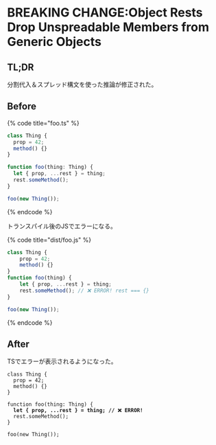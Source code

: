 # BREAKING CHANGE:Object Rests Drop Unspreadable Members from Generic Objects

## TL;DR

分割代入＆スプレッド構文を使った推論が修正された。

## Before

{% code title="foo.ts" %}
```typescript
class Thing {
  prop = 42;
  method() {}
}

function foo(thing: Thing) {
  let { prop, ...rest } = thing;
  rest.someMethod();
}

foo(new Thing());
```
{% endcode %}

トランスパイル後のJSでエラーになる。

{% code title="dist/foo.js" %}
```javascript
class Thing {
    prop = 42;
    method() {}
}
function foo(thing) {
    let { prop, ...rest } = thing;
    rest.someMethod(); // ❌ ERROR! rest === {}
}

foo(new Thing());
```
{% endcode %}

## After

TSでエラーが表示されるようになった。

<pre class="language-typescript"><code class="lang-typescript">class Thing {
  prop = 42;
  method() {}
}

function foo(thing: Thing) {
<strong>  let { prop, ...rest } = thing; // ❌ ERROR!
</strong>  rest.someMethod();
}

foo(new Thing());
</code></pre>
